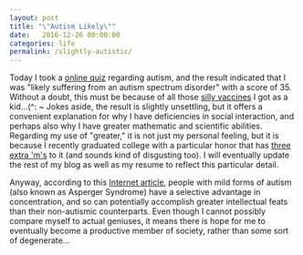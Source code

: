 ```yaml
---
layout: post
title: "\"Autism Likely\""
date:   2016-12-26 00:00:00
categories: life
permalink: /slightly-autistic/
---
```


Today I took a [online quiz][1] regarding autism, and the result indicated that I was "likely suffering from an autism spectrum disorder" with a score of 35. Without a doubt, this must be because of all those [silly vaccines][2] I got as a kid...(^: ~ Jokes aside, the result is slightly unsettling, but it offers a convenient explanation for why I have deficiencies in social interaction, and perhaps also why I have greater mathematic and scientific abilities. Regarding my use of "greater," it is not just my personal feeling, but it is because I recently graduated college with a particular honor that has [three extra 'm's][3] to it (and sounds kind of disgusting too). I will eventually update the rest of my blog as well as my resume to reflect this particular detail.


Anyway, according to this [Internet article][4], people with mild forms of autism (also known as Asperger Syndrome) have a selective advantage in concentration, and so can potentially accomplish greater intellectual feats than their non-autismic counterparts. Even though I cannot possibly compare myself to actual geniuses, it means there is hope for me to eventually become a productive member of society, rather than some sort of degenerate...


[1]: http://psychcentral.com/quizzes/autism.htm
[2]: https://en.wikipedia.org/wiki/MMR_vaccine_controversy
[3]: https://en.wiktionary.org/wiki/summa_cum_laude
[4]: http://www.nbcnews.com/id/7030731/
